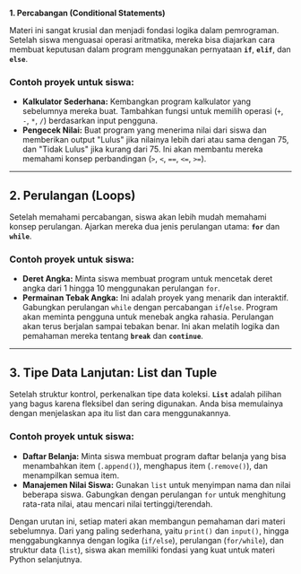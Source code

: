 **1. Percabangan (Conditional Statements)**



Materi ini sangat krusial dan menjadi fondasi logika dalam pemrograman. Setelah siswa menguasai operasi aritmatika, mereka bisa diajarkan cara membuat keputusan dalam program menggunakan pernyataan **`if`**, **`elif`**, dan **`else`**.



### **Contoh proyek untuk siswa:**



- **Kalkulator Sederhana:** Kembangkan program kalkulator yang sebelumnya mereka buat. Tambahkan fungsi untuk memilih operasi (`+`, `-`, `*`, `/`) berdasarkan input pengguna.
- **Pengecek Nilai:** Buat program yang menerima nilai dari siswa dan memberikan output "Lulus" jika nilainya lebih dari atau sama dengan 75, dan "Tidak Lulus" jika kurang dari 75. Ini akan membantu mereka memahami konsep perbandingan (`>`, `<`, `==`, `<=`, `>=`).

------



## **2. Perulangan (Loops)**



Setelah memahami percabangan, siswa akan lebih mudah memahami konsep perulangan. Ajarkan mereka dua jenis perulangan utama: **`for`** dan **`while`**.



### **Contoh proyek untuk siswa:**



- **Deret Angka:** Minta siswa membuat program untuk mencetak deret angka dari 1 hingga 10 menggunakan perulangan `for`.
- **Permainan Tebak Angka:** Ini adalah proyek yang menarik dan interaktif. Gabungkan perulangan `while` dengan percabangan `if`/`else`. Program akan meminta pengguna untuk menebak angka rahasia. Perulangan akan terus berjalan sampai tebakan benar. Ini akan melatih logika dan pemahaman mereka tentang **`break`** dan **`continue`**.

------



## **3. Tipe Data Lanjutan: List dan Tuple**



Setelah struktur kontrol, perkenalkan tipe data koleksi. **`List`** adalah pilihan yang bagus karena fleksibel dan sering digunakan. Anda bisa memulainya dengan menjelaskan apa itu list dan cara menggunakannya.



### **Contoh proyek untuk siswa:**



- **Daftar Belanja:** Minta siswa membuat program daftar belanja yang bisa menambahkan item (`.append()`), menghapus item (`.remove()`), dan menampilkan semua item.
- **Manajemen Nilai Siswa:** Gunakan `list` untuk menyimpan nama dan nilai beberapa siswa. Gabungkan dengan perulangan `for` untuk menghitung rata-rata nilai, atau mencari nilai tertinggi/terendah.

Dengan urutan ini, setiap materi akan membangun pemahaman dari materi sebelumnya. Dari yang paling sederhana, yaitu `print()` dan `input()`, hingga menggabungkannya dengan logika (`if/else`), perulangan (`for/while`), dan struktur data (`list`), siswa akan memiliki fondasi yang kuat untuk materi Python selanjutnya.